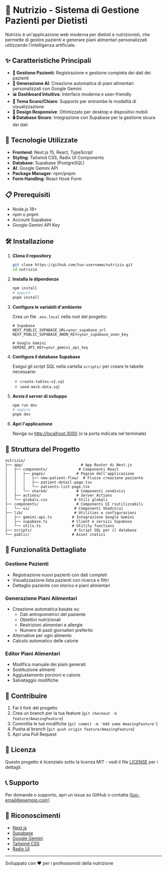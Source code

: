 # 🥗 Nutrizio - Sistema di Gestione Pazienti per Dietisti

Nutrizio è un'applicazione web moderna per dietisti e nutrizionisti, che permette di gestire pazienti e generare piani alimentari personalizzati utilizzando l'intelligenza artificiale.

## ✨ Caratteristiche Principali

- **👥 Gestione Pazienti**: Registrazione e gestione completa dei dati dei pazienti
- **🤖 Generazione AI**: Creazione automatica di piani alimentari personalizzati con Google Gemini
- **📊 Dashboard Intuitiva**: Interface moderna e user-friendly
- **🌙 Tema Scuro/Chiaro**: Supporto per entrambe le modalità di visualizzazione
- **📱 Design Responsive**: Ottimizzato per desktop e dispositivi mobili
- **🔒 Database Sicuro**: Integrazione con Supabase per la gestione sicura dei dati

## 🚀 Tecnologie Utilizzate

- **Frontend**: Next.js 15, React, TypeScript
- **Styling**: Tailwind CSS, Radix UI Components
- **Database**: Supabase (PostgreSQL)
- **AI**: Google Gemini API
- **Package Manager**: npm/pnpm
- **Form Handling**: React Hook Form

## 📋 Prerequisiti

- Node.js 18+ 
- npm o pnpm
- Account Supabase
- Google Gemini API Key

## 🛠️ Installazione

1. **Clona il repository**
   ```bash
   git clone https://github.com/tuo-username/nutrizio.git
   cd nutrizio
   ```

2. **Installa le dipendenze**
   ```bash
   npm install
   # oppure
   pnpm install
   ```

3. **Configura le variabili d'ambiente**
   
   Crea un file `.env.local` nella root del progetto:
   ```env
   # Supabase
   NEXT_PUBLIC_SUPABASE_URL=your_supabase_url
   NEXT_PUBLIC_SUPABASE_ANON_KEY=your_supabase_anon_key
   
   # Google Gemini
   GEMINI_API_KEY=your_gemini_api_key
   ```

4. **Configura il database Supabase**
   
   Esegui gli script SQL nella cartella `scripts/` per creare le tabelle necessarie:
   - `create-tables-v2.sql`
   - `seed-mock-data.sql`

5. **Avvia il server di sviluppo**
   ```bash
   npm run dev
   # oppure
   pnpm dev
   ```

6. **Apri l'applicazione**
   
   Naviga su [http://localhost:3000](http://localhost:3000) (o la porta indicata nel terminale)

## 📁 Struttura del Progetto

```
nutrizio/
├── app/                          # App Router di Next.js
│   ├── components/              # Componenti React
│   │   ├── pages/              # Pagine dell'applicazione
│   │   │   ├── new-patient-flow/  # Flusso creazione paziente
│   │   │   ├── patient-detail-page.tsx
│   │   │   └── patients-list-page.tsx
│   │   └── shared/             # Componenti condivisi
│   ├── actions/                # Server Actions
│   └── globals.css            # Stili globali
├── components/                 # Componenti UI riutilizzabili
│   └── ui/                    # Componenti Shadcn/ui
├── lib/                       # Utilities e configurazioni
│   ├── gemini-api.ts         # Integrazione Google Gemini
│   ├── supabase.ts           # Client e servizi Supabase
│   └── utils.ts              # Utility functions
├── scripts/                   # Script SQL per il database
└── public/                   # Asset statici
```

## 🔧 Funzionalità Dettagliate

### Gestione Pazienti
- Registrazione nuovi pazienti con dati completi
- Visualizzazione lista pazienti con ricerca e filtri
- Dettaglio paziente con storico e piani alimentari

### Generazione Piani Alimentari
- Creazione automatica basata su:
  - Dati antropometrici del paziente
  - Obiettivi nutrizionali
  - Restrizioni alimentari e allergie
  - Numero di pasti giornalieri preferito
- Alternative per ogni alimento
- Calcolo automatico delle calorie

### Editor Piani Alimentari
- Modifica manuale dei piani generati
- Sostituzione alimenti
- Aggiustamento porzioni e calorie
- Salvataggio modifiche

## 🤝 Contribuire

1. Fai il fork del progetto
2. Crea un branch per la tua feature (`git checkout -b feature/AmazingFeature`)
3. Committa le tue modifiche (`git commit -m 'Add some AmazingFeature'`)
4. Pusha al branch (`git push origin feature/AmazingFeature`)
5. Apri una Pull Request

## 📝 Licenza

Questo progetto è licenziato sotto la licenza MIT - vedi il file [LICENSE](LICENSE) per i dettagli.

## 📞 Supporto

Per domande o supporto, apri un issue su GitHub o contatta [tuo-email@esempio.com]

## 🙏 Riconoscimenti

- [Next.js](https://nextjs.org/)
- [Supabase](https://supabase.com/)
- [Google Gemini](https://developers.generativeai.google/)
- [Tailwind CSS](https://tailwindcss.com/)
- [Radix UI](https://www.radix-ui.com/)

---

Sviluppato con ❤️ per i professionisti della nutrizione
